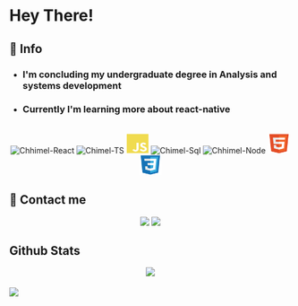 <h1> Hey There! </h1>

## 🪪 Info

- ### I'm concluding my undergraduate degree in **Analysis and systems development**
- ### Currently I'm learning more about **react-native** 

<div style="display: inline_block" align="center"><br>
  <img alt="Chhimel-React" height="35" width="40" src="https://cdn.jsdelivr.net/gh/devicons/devicon/icons/react/react-original.svg">
  <img alt="Chimel-TS" height="35" width="40" src="https://cdn.jsdelivr.net/gh/devicons/devicon/icons/typescript/typescript-original.svg">
  <img alt="Chhimel-Js" height="35" width="40" src="https://raw.githubusercontent.com/devicons/devicon/master/icons/javascript/javascript-plain.svg">
  <img alt="Chimel-Sql" height="35" width="40" src="https://cdn.jsdelivr.net/gh/devicons/devicon/icons/mysql/mysql-original.svg">
  <img alt="Chhimel-Node" height="35" width="40" src="https://cdn.jsdelivr.net/gh/devicons/devicon/icons/nodejs/nodejs-original.svg">
  <img alt="Chimel-HTML" height="35" width="40" src="https://raw.githubusercontent.com/devicons/devicon/master/icons/html5/html5-original.svg">
  <img alt="Chimel-CSS" height="35" width="40" src="https://raw.githubusercontent.com/devicons/devicon/master/icons/css3/css3-original.svg">
</div>
 
## 👾 Contact me

<div align=center> 
  <a href="https://www.linkedin.com/in/gustavo-chimel-vacari-902909212" target="_blank"><img src="https://img.shields.io/badge/-LinkedIn-%230077B5?style=for-the-badge&logo=linkedin&logoColor=white" target="_blank"></a> 
  <a href = "mailto:gustdeveloper@gmail.com"><img src="https://img.shields.io/badge/-Gmail-%23333?style=for-the-badge&logo=gmail&logoColor=white" target="_blank"></a>
</div>

## Github Stats
<p align="center">
  <img height="200em" src="https://github-readme-stats-sigma-five.vercel.app/api?username=GChimel&theme=prussian&show_icons=true&include_all_commits=true" />
</p>

<p height='25em'>
  <img height="25em" src="https://img.shields.io/github/stars/GChimel?style=social" align = "center"/>
</p>
